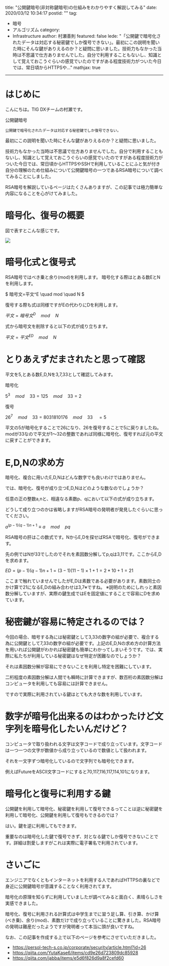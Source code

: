 title: "公開鍵暗号(非対称鍵暗号)の仕組みをわかりやすく解説してみる"
date: 2020/03/12 10:34:17
postid: ""
tag:
  - 暗号
  - アルゴリズム
category:
  - Infrastructure
author: 村瀬善則
featured: false
lede: "「公開鍵で暗号化されたデータは対応する秘密鍵でしか復号できない」。最初にこの説明を聞いた時にそんな鍵がありえるのか？と疑問に思いました。技術力もなかった当時は不思議で仕方ありませんでした。自分で利用することもないし、知識として覚えておこうぐらいの感覚でいたのですがある程度技術力がついた今日では、常日頃からHTTPSや..."
mathjax: true
---

# はじめに

こんにちは。TIG DXチームの村瀬です。


公開鍵暗号

```
公開鍵で暗号化されたデータは対応する秘密鍵でしか復号できない。
```

最初にこの説明を聞いた時にそんな鍵がありえるのか？と疑問に思いました。

技術力もなかった当時は不思議で仕方ありませんでした。自分で利用することもないし、知識として覚えておこうぐらいの感覚でいたのですがある程度技術力がついた今日では、常日頃からHTTPSやSSHで利用していることにふと気が付き自分の理解のため仕組みについて公開鍵暗号の一つであるRSA暗号について調べてみることにしました。

RSA暗号を解説しているページはたくさんありますが、この記事では極力簡単な内容になることを心がけてみました。


# 暗号化、復号の概要

図で表すとこんな感じです。

<img src="/images/20200312/photo_20200312_01.png" class="img-middle-size" loading="lazy">


# 暗号化式と復号式

RSA暗号ではべき乗と余り(mod)を利用します。
暗号化する際はとある数EとNを利用します。

$ 暗号文=平文^E \quad mod \quad N $

復号する際も式は同様ですがEの代わりにDを利用します。


$平文=暗号文^D \quad mod \quad N$


式から暗号文を削除すると以下の式が成り立ちます。


$平文=平文^{ED} \quad mod \quad N$


# とりあえずだまされたと思って確認

平文を5,とある数E,D,Nを3,7,33として確認してみます。

暗号化

$5^3 \quad mod \quad 33 = 125 \quad mod \quad 33 = 2$

復号

$26^7 \quad mod \quad 33 = 8031810176 \quad mod \quad 33\quad = 5$

平文の5が暗号化することで26になり、26を復号することで5に戻りましたね。modが33なので平文が1～32の整数であれば同様に暗号化、復号すれば元の平文に戻すことができます。

# E,D,Nの求め方

暗号化、複合に用いたE,D,Nはどんな数字でも良いわけではありません。

では、暗号化、復号が成り立つE,D,Nはどのような数なのでしょうか？

任意の正の整数a,nと、相違なる素数p、qにおいて以下の式が成り立ちます。

どうして成り立つのかは省略しますがRSA暗号の発明者が発見したぐらいに思ってください。

$a^{(p−1)(q−1)n+1} ≡ a \quad mod \quad pq$

RSA暗号の肝はこの数式です。NからE,Dを探せばRSAで暗号化、復号ができます。

先の例ではNが33でしたのでそれを素因数分解してp,qは3,11です。ここからE,Dを求めます。

$ED = (p−1)(q−1)n+1=(3-1)(11-1)×1+1=2*10+1 =21$


ここまで触れていませんでしたがE,Dは素数である必要があります。素数同士のかけ算で21になるE,Dの組み合わせは3,7※ですね。
※説明のためにしれっと素因数分解していますが、実際の鍵生成ではEを固定値にすることで容易にDを求めています。

# 秘密鍵が容易に特定されるのでは？

今回の場合、暗号する為には秘密鍵として3,33の数字の組が必要で、複合する為に公開鍵として7,33の数字の組が必要です。上記のE,D,Nの求め方の計算方法を用いれば公開鍵がわかれば秘密鍵も簡単にわかってしまいそうです。では、実際に私たちが利用している秘密鍵はなぜ特定が困難なのでしょうか？

それは素因数分解が容易にできないことを利用し特定を困難にしています。

二桁程度の素因数分解は人間でも瞬時に計算できますが、数百桁の素因数分解はコンピュータを利用しても容易には計算できません。

ですので実際に利用されている鍵はとても大きな数を利用しています。

# 数字が暗号化出来るのはわかったけど文字列を暗号化したいんだけど？

コンピュータで取り扱われる文字は文字コードで成り立っています。文字コードは一つ一つの文字が数値から成り立っているので数値として扱われます。

それを一文字ずつ暗号化しているので文字列でも暗号化できます。

例えばFutureをASCII文字コードにすると70,117,116,117,114,101になります。

# 暗号化と復号に利用する鍵

公開鍵を利用して暗号化、秘密鍵を利用して復号できるってことは逆に秘密鍵を利用して暗号化、公開鍵を利用して復号もできるのでは？

はい。鍵を逆に利用してもできます。

重要なのは暗号化した鍵で復号できず、対となる鍵でしか復号できないことです。詳細は割愛しますがこれは実際に電子署名で利用されています。

# さいごに
エンジニアでなくともインターネットを利用する人であればHTTPSの裏などで身近に公開鍵暗号が意識することなく利用されてます。

暗号化の原理を知らずに利用していましたが調べてみると面白く、素晴らしさを実感できました。

暗号化、復号に利用される計算式は中学生までに習う足し算、引き算、かけ算(べき乗)、余り(mod)、素数だけで成り立っていることに驚きました。RSA暗号の発明は難産だったようですが発明者って本当に頭が良いですね。


なお、この記事を作成する上で以下のページを参考にさせていただきました。

* https://persol-tech-s.co.jp/corporate/security/article.html?id=26
* https://qiita.com/YutaKase6/items/cd9e26d723809dc85928
* https://qiita.com/jabba/items/e5d6f826d9a8f2cefd60
